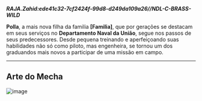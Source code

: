 ***RAJA.Zahid:ede41c32-7cf2424f-99d8-d249da109a26//NDL-C-BRASS-WILD***

**Polla**, a mais nova filha da familia **[Familia]**, que por gerações se destacam em seus serviços no **Departamento Naval da União**, segue nos passos de seus 
predecessores. Desde pequena treinando e aperfeiçoando suas habilidades não só como piloto, mas engenheira, se tornou um dos graduandos mais novos a participar de uma missão em campo.

---

## Arte do Mecha
![image](/mechs/)
